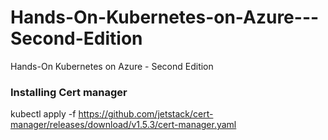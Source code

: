 # Hands-On-Kubernetes-on-Azure---Second-Edition
Hands-On Kubernetes on Azure - Second Edition


### Installing Cert manager

kubectl apply -f https://github.com/jetstack/cert-manager/releases/download/v1.5.3/cert-manager.yaml
